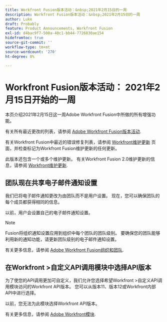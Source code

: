 ```yaml
---
title: Workfront Fusion版本活动：&nbsp;2021年2月15日的一周
description: Workfront Fusion版本活动：&nbsp;2021年2月15日的一周
author: Luke
draft: Probably
feature: Product Announcements, Workfront Fusion
exl-id: d4bac9f7-500a-40c1-bb44-7726830ae154
hidefromtoc: true
source-git-commit: ''
workflow-type: tm+mt
source-wordcount: '270'
ht-degree: 0%

---
```


# Workfront Fusion版本活动： 2021年2月15日开始的一周

本页介绍2021年2月15日这一周Adobe Workfront Fusion中所做的所有增强功能。

有关所有最近更改的列表，请参阅 [Adobe Workfront Fusion版本活动](../../../product-announcements/product-releases/fusion-release-activity/fusion-release-activity.md).

有关Workfront Fusion中最近的错误修复列表，请参阅 [Workfront维护更新](https://experienceleague.adobe.com/docs/workfront-known-issues/releases/current-updates.html) 页面，并检查标记为Workfront Fusion维护更新的任何更新。

此版本还包含一个或多个维护更新。 有关Workfront Fusion 2.0维护更新的信息，请参阅 [Workfront维护更新](https://experienceleague.adobe.com/docs/workfront-known-issues/releases/current-updates.html).

## 团队现在共享电子邮件通知设置

我们已将电子邮件通知更改为由团队而不是用户设置。 现在，您可以确保团队的每个成员都获得相同的信息。

以前，用户会设置自己的电子邮件通知设置。

>[!NOTE]
>
>Fusion将组织通知设置应用到组织中每个团队的团队级别。 要确保您的团队能够利用新的通知功能，请更新团队级别的电子邮件通知设置。

有关更多信息，请参阅 [Adobe Workfront Fusion组织和团队](../../../workfront-fusion/organizations/organizations-and-teams.md).

## 在Workfront >自定义API调用模块中选择API版本

为了使您的API调用更加可自定义，我们允许您选择希望Workfront >自定义API调用模块访问的Workfront API版本。 您可以从版本11、版本12或Workfront内部API中进行选择。

以前，您无法为此模块选择Workfront API版本。

有关更多信息，请参阅 [Adobe Workfront模块](../../../workfront-fusion/apps-and-their-modules/workfront-modules.md).
